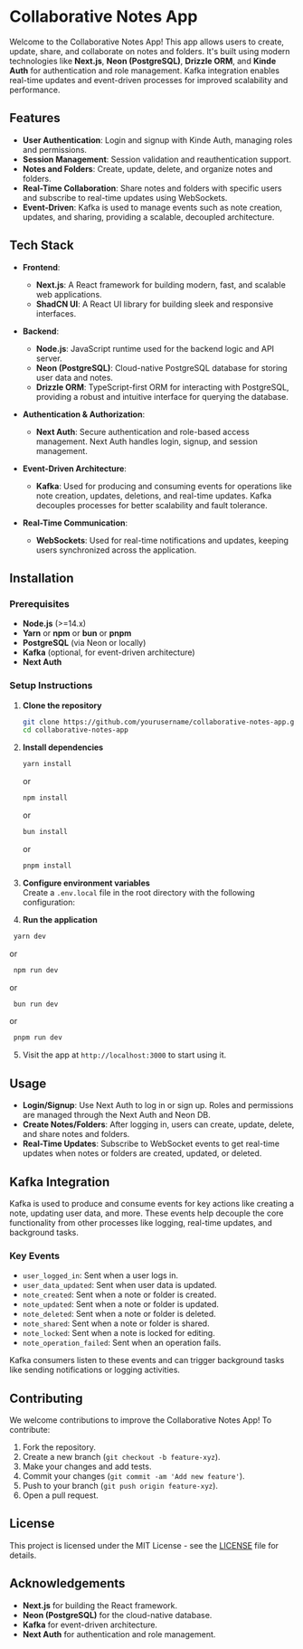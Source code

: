# Collaborative Notes App

Welcome to the Collaborative Notes App! This app allows users to create, update, share, and collaborate on notes and folders. It's built using modern technologies like **Next.js**, **Neon (PostgreSQL)**, **Drizzle ORM**, and **Kinde Auth** for authentication and role management. Kafka integration enables real-time updates and event-driven processes for improved scalability and performance.

## Features

- **User Authentication**: Login and signup with Kinde Auth, managing roles and permissions.
- **Session Management**: Session validation and reauthentication support.
- **Notes and Folders**: Create, update, delete, and organize notes and folders.
- **Real-Time Collaboration**: Share notes and folders with specific users and subscribe to real-time updates using WebSockets.
- **Event-Driven**: Kafka is used to manage events such as note creation, updates, and sharing, providing a scalable, decoupled architecture.

## Tech Stack

- **Frontend**:

  - **Next.js**: A React framework for building modern, fast, and scalable web applications.
  - **ShadCN UI**: A React UI library for building sleek and responsive interfaces.

- **Backend**:

  - **Node.js**: JavaScript runtime used for the backend logic and API server.
  - **Neon (PostgreSQL)**: Cloud-native PostgreSQL database for storing user data and notes.
  - **Drizzle ORM**: TypeScript-first ORM for interacting with PostgreSQL, providing a robust and intuitive interface for querying the database.

- **Authentication & Authorization**:
  - **Next Auth**: Secure authentication and role-based access management. Next Auth handles login, signup, and session management.
- **Event-Driven Architecture**:

  - **Kafka**: Used for producing and consuming events for operations like note creation, updates, deletions, and real-time updates. Kafka decouples processes for better scalability and fault tolerance.

- **Real-Time Communication**:
  - **WebSockets**: Used for real-time notifications and updates, keeping users synchronized across the application.

## Installation

### Prerequisites

- **Node.js** (>=14.x)
- **Yarn** or **npm** or **bun** or **pnpm**
- **PostgreSQL** (via Neon or locally)
- **Kafka** (optional, for event-driven architecture)
- **Next Auth**

### Setup Instructions

1. **Clone the repository**

   ```bash
   git clone https://github.com/yourusername/collaborative-notes-app.git
   cd collaborative-notes-app
   ```

2. **Install dependencies**

   ```bash
   yarn install
   ```

   or

   ```bash
   npm install
   ```

   or

   ```bash
   bun install
   ```

   or

   ```bash
   pnpm install
   ```

3. **Configure environment variables**  
   Create a `.env.local` file in the root directory with the following configuration:

4. **Run the application**

```bash
 yarn dev
```

or

```bash
 npm run dev
```

or

```bash
 bun run dev
```

or

```bash
 pnpm run dev
```

5. Visit the app at `http://localhost:3000` to start using it.

## Usage

- **Login/Signup**: Use Next Auth to log in or sign up. Roles and permissions are managed through the Next Auth and Neon DB.
- **Create Notes/Folders**: After logging in, users can create, update, delete, and share notes and folders.
- **Real-Time Updates**: Subscribe to WebSocket events to get real-time updates when notes or folders are created, updated, or deleted.

## Kafka Integration

Kafka is used to produce and consume events for key actions like creating a note, updating user data, and more. These events help decouple the core functionality from other processes like logging, real-time updates, and background tasks.

### Key Events

- `user_logged_in`: Sent when a user logs in.
- `user_data_updated`: Sent when user data is updated.
- `note_created`: Sent when a note or folder is created.
- `note_updated`: Sent when a note or folder is updated.
- `note_deleted`: Sent when a note or folder is deleted.
- `note_shared`: Sent when a note or folder is shared.
- `note_locked`: Sent when a note is locked for editing.
- `note_operation_failed`: Sent when an operation fails.

Kafka consumers listen to these events and can trigger background tasks like sending notifications or logging activities.

## Contributing

We welcome contributions to improve the Collaborative Notes App! To contribute:

1. Fork the repository.
2. Create a new branch (`git checkout -b feature-xyz`).
3. Make your changes and add tests.
4. Commit your changes (`git commit -am 'Add new feature'`).
5. Push to your branch (`git push origin feature-xyz`).
6. Open a pull request.

## License

This project is licensed under the MIT License - see the [LICENSE](LICENSE) file for details.

## Acknowledgements

- **Next.js** for building the React framework.
- **Neon (PostgreSQL)** for the cloud-native database.
- **Kafka** for event-driven architecture.
- **Next Auth** for authentication and role management.
